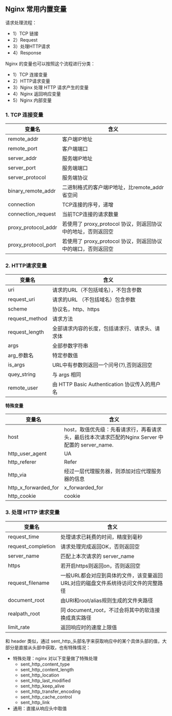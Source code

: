 ## Nginx 常用内置变量



请求处理流程：

* 1）TCP 链接
* 2）Request
* 3）处理HTTP请求
* 4）Response

Nginx 的变量也可以按照这个流程进行分类：

* 1）TCP 连接变量
* 2）HTTP请求变量
* 3）Nginx 处理 HTTP 请求产生的变量
* 4）Nginx 返回响应变量
* 5）Nginx 内部变量





### 1. TCP 连接变量

| 变量名              | 含义                                                         |
| ------------------- | ------------------------------------------------------------ |
| remote_addr         | 客户端IP地址                                                 |
| remote_port         | 客户端端口                                                   |
| server_addr         | 服务端IP地址                                                 |
| server_port         | 服务端端口                                                   |
| server_protocol     | 服务端协议                                                   |
| binary_remote_addr  | 二进制格式的客户端IP地址，比remote_addr省空间                |
| connection          | TCP连接的序号，递增                                          |
| connection_request  | 当前TCP连接的请求数量                                        |
| proxy_protocol_addr | 若使用了 proxy_protocol 协议，则返回协议中的地址，否则返回空 |
| proxy_protocol_port | 若使用了 proxy_protocol 协议，则返回协议中的端口，否则返回空 |





### 2. HTTP请求变量

| 变量名         | 含义                                           |
| -------------- | ---------------------------------------------- |
| uri            | 请求的URL（不包括域名），不包含参数            |
| request_uri    | 请求的URL （不包括域名）包含参数               |
| scheme         | 协议名，http、https                            |
| request_method | 请求方法                                       |
| request_length | 全部请求内容的长度，包括请求行、请求头、请求体 |
| args           | 全部参数字符串                                 |
| arg_参数名     | 特定参数值                                     |
| is_args        | URL中有参数则返回一个问号(?),否则返回空        |
| quey_string    | 与 args 相同                                   |
| remote_user    | 由 HTTP Basic Authentication 协议传入的用户名  |





**特殊变量**



| 变量名               | 含义                                                         |
| -------------------- | ------------------------------------------------------------ |
| host                 | host，取值优先级：先看请求行，再看请求头，最后找本次请求匹配的Nginx  Server 中配置的 server_name. |
| http_user_agent      | UA                                                           |
| http_referer         | Refer                                                        |
| http_via             | 经过一层代理服务器，则添加对应代理服务器的信息               |
| http_x_forwarded_for | x_forwarded_for                                              |
| http_cookie          | cookie                                                       |



### 3. 处理 HTTP 请求变量



| 变量名             | 含义                                                         |
| ------------------ | ------------------------------------------------------------ |
| request_time       | 处理请求已耗费的时间，精度到毫秒                             |
| request_completion | 请求处理完成返回OK，否则返回空                               |
| server_name        | 匹配上本次请求的 server_name                                 |
| https              | 若开启https则返回on，否则返回空                              |
| request_filename   | 一般URL都会对应到具体的文件，该变量返回URL对应的磁盘文件系统待访问文件的完整路径 |
| document_root      | 由URI和root/alias规则生成的文件夹路径                        |
| realpath_root      | 同 document_root，不过会将其中的软连接换成真实路径           |
| limit_rate         | 返回响应时的速度上限值                                       |



 和 header 类似，通过 sent_http_头部名字来获取响应中的某个具体头部的值，大部分是直接从头部中获取，也有特殊情况：

* 特殊处理：nginx 对以下变量做了特殊处理
  * sent_http_content_type
  * sent_http_content_length
  * sent_http_location
  * sent_http_last_modified
  * sent_http_keep_alive
  * sent_http_transfer_encoding
  * sent_http_cache_control
  * sent_http_link
* 通用：直接从响应头中取值
